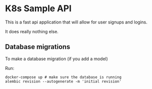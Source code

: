 # K8s Sample API 

This is a fast api application that will allow for user signups and logins.  

It does really nothing else. 

## Database migrations

To make a database migration (if you add a model)

Run: 

```
docker-compose up # make sure the database is running
alembic revision --autogenerate -m 'initial revision'
```